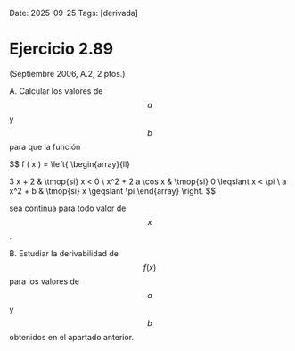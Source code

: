 Date: 2025-09-25
Tags: [derivada]

# Ejercicio 2.89

 (Septiembre 2006, A.2, 2 ptos.)

A.    Calcular los valores de  $$ a$$   y  $$ b$$   para que la función

$$
 f ( x ) =  \left\{
\begin{array}{ll}
  
3 x + 2 &  \tmop{si}  x < 0 \\ 
x^2 + 2 a  \cos  x &  \tmop{si}  0  \leqslant  x <  \pi \\ 
a x^2 + b &  \tmop{si}  x  \geqslant \pi
\end{array}
 \right.
$$
 
sea continua para todo valor de  $$ x$$  .

B.    Estudiar la derivabilidad de  $$ f ( x )$$   para los valores de  $$ a$$   y  $$ b$$   obtenidos en el apartado anterior.

